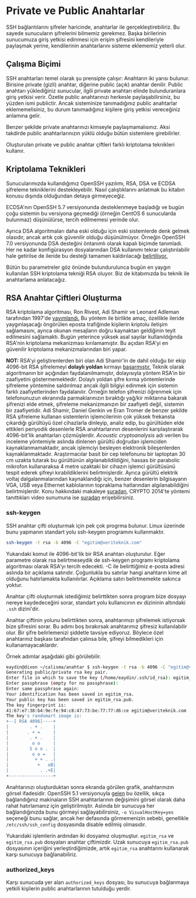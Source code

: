# Private ve Public Anahtarlar

SSH bağlantılarını şifreler haricinde, anahtarlar ile gerçekleştirebiliriz. Bu sayede sunucuların şifrelerini bilmemiz gerekmez. Başka birilerinin sunucumuza giriş yetkisi edinmesi için erişim şifresini kendileriyle paylaşmak yerine, kendilerinin anahtarlarını sisteme eklememiz yeterli olur.

## Çalışma Biçimi

SSH anahtarları temel olarak şu prensipte çalışır: Anahtarın iki yarısı bulunur. Birisine private (gizli) anahtar, diğerine public (açık) anahtar denilir. Public anahtarı yüklediğiniz sunucular, ilgili private anahtarı elinde bulunduranlara giriş yetkisi verir. Özetle public anahtarınızı herkesle paylaşabilirsiniz, bu yüzden ismi publictir. Ancak sisteminize tanımadığınız public anahtarlar eklememelisiniz, bu durum tanımadığınız kişilere giriş yetkisi vereceğiniz anlamına gelir.

Benzer şekilde private anahtarınızı kimseyle paylaşmamalısınız. Aksi takdirde public anahtarlarınızın yüklü olduğu bütün sistemlere girebilirler.

Oluşturulan private ve public anahtar çiftleri farklı kriptolama teknikleri kullanır.

## Kriptolama Teknikleri

Sunucularımızda kullandığımız OpenSSH yazılımı, RSA, DSA ve ECDSA şifreleme tekniklerini destekleyebilir. Nasıl çalıştıklarını anlatmak bu kitabın konusu dışında olduğundan detaya girmeyeceğiz.

ECDSA'nın OpenSSH 5.7 versiyonunda desteklenmeye başladığı ve bugün çoğu sistemin bu versiyona geçmediği (örneğin CentOS 6 sunucularda bulunmaz) düşünülürse, tercih edilmemesi yerinde olur.

Ayrıca DSA algoritmaları daha eski olduğu için eski sistemlerde denk gelmek olasıdır, ancak artık çok güvenilir olduğu düşünülmüyor. Örneğin OpenSSH 7.0 versiyonunda DSA desteğini öntanımlı olarak kapalı biçimde tanımladı. Her ne kadar konfigürasyon dosyalarından DSA kullanımı tekrar çalıştırılabilir hale getirilse de ileride bu desteği tamamen kaldırılacağı [belirtiliyor. ](https://www.gentoo.org/support/news-items/2015-08-13-openssh-weak-keys.html)

Bütün bu parametreler göz önünde bulundurulunca bugün en yaygın kullanılan SSH kriptolama tekniği RSA oluyor. Biz de kitabımızda bu teknik ile anahtarlama anlatacağız.

## RSA Anahtar Çiftleri Oluşturma

RSA kriptolama algoritması, Ron Rivest, Adi Shamir ve Leonard Adleman tarafından 1997'de [yayımlandı.](https://people.csail.mit.edu/rivest/Rsapaper.pdf) Bu yöntem ile birlikte amaç, özellikle ileride yaygınlaşacağı öngörülen eposta trafiğinde kişilerin kriptolu iletişim sağlamasını, ayrıca okunan mesajların doğru kaynaktan geldiğinin teyit edilmesini sağlamaktı. Bugün yeterince yüksek asal sayılar kullanıldığında RSA'nin kriptolama mekanizması kırılamamıştır. Bu açıdan RSA'yi en güvenilir kriptolama mekanizmalarından biri yapar.

**NOT:** RSA'yi geliştirenlerden biri olan Adi Shamir'in de dahil olduğu bir ekip 4096-bit RSA şifrelemeyi **dolaylı yoldan** kırmayı [başarmıştır.](http://www.cs.tau.ac.il/~tromer/acoustic/) Teknik olarak algoritmanın bir açığından faydalanılmamıştır, dolayısıyla yöntem RSA'in bir zaafiyetini göstermemektedir. Dolaylı yoldan şifre kırma yöntemlerinde şifreleme yöntemine saldırılmaz ancak ilgili bilgiyi edinmek için sistemin farklı zaafiyetlerinden faydalanılır. Örneğin telefon şifrenizi öğrenmek için telefonunuzun ekranında parmaklarınızın bıraktığı yağ/kir miktarına bakarak şifrenizi elde etmek, şifreleme mekanizmanızın bir zaafiyeti değil, sistemin bir zaafiyetidir. Adi Shamir, Daniel Genkin ve Eran Tromer de benzer şekilde RSA şifreleme kullanan sistemlerin işlemcilerinin çok yüksek frekansta çıkardığı gürültüyü özel cihazlarla dinleyip, analiz edip, bu gürültüden elde ettikleri periyodik desenlerle RSA anahtarlarının desenlerini karşılaştırarak 4096-bit'lik anahtarları çözmüşlerdir. *Acoustic cryptoanalysis* adı verilen bu inceleme yöntemiyle aslında dinlenen gürültü doğrudan işlemciden kaynaklanmamaktadır, ancak işlemciyi besleyen elektronik bileşenlerden kaynaklanmaktadır. Araştırmacılar basit bir cep telefonunu bir laptoptan 30 cm uzakta tutarak bu gürültünün algılanabildildiğini, hassas bir parabolic mikrofon kullanaraksa 4 metre uzaktaki bir cihazın işlemci gürültüsünü tespit ederek şifreyi kırabildiklerini belirtmişlerdir. Ayrıca gürültü elektrik voltaj dalgalanmalarından kaynaklandığı için, benzer desenlerin bilgisayarın VGA, USB veya Ethernet kablolarının topraklama hatlarından algılanabildiğini belirtmişlerdir. Konu hakkındaki makaleye [şuradan](http://www.cs.tau.ac.il/~tromer/papers/acoustic-20131218.pdf), CRYPTO 2014'te yöntemi tanıttıkları video sunumuna ise [şuradan](https://www.youtube.com/watch?v=DU-HruI7Q30) erişebilirsiniz.

### ssh-keygen

SSH anahtar çifti oluşturmak için pek çok progrma bulunur. Linux üzerinde bunu yapmanın standart yolu ssh-keygen programını kullanmaktır.

```bash
ssh-keygen -t rsa -b 4096 -C "egitim@veriteknik.com"
```

Yukarıdaki komut ile 4096-bit'lik bir RSA anahtarı oluşturulur. Eğer parametre olarak rsa belirtmeseydik de ssh-keygen programı kriptolama algoritması olarak RSA'yı tercih edecekti. -C ile belirttiğimiz e-posta adresi aslında bir açıklama satırıdır. Çoğunlukla bu satırlar hangi anahtarın kime ait olduğunu hatırlamakta kullanılırlar. Açıklama satırı belirtmemekte sakınca yoktur.

Anahtar çifti oluşturmak istediğimiz belirttikten sonra program bize dosyayı nereye kaydedeceğini sorar, standart yolu kullanıcının ev dizininin altındaki ```.ssh``` dizini'dir.

Anahtar çiftinin yolunu belirttikten sonra, anahtarımızı şifrelemek istiyorsak bize şifresini sorar. Bu adımı boş bırakırsak anahtarımız şifresiz kullanılabilir olur. Bir şifre belirlemenizi şiddetle tavsiye ediyoruz. Böylece özel anahtarınız başkası tarafından çalınsa bile, şifreyi bilmedikleri için kullanamayacaklardır.

Örnek adımlar aşağıdaki gibi görülebilir.

```bash
eaydin@dixon ~/calisma/anahtar $ ssh-keygen -t rsa -b 4096 -C "egitim@veriteknik.com"
Generating public/private rsa key pair.
Enter file in which to save the key (/home/eaydin/.ssh/id_rsa): egitim_rsa
Enter passphrase (empty for no passphrase): 
Enter same passphrase again: 
Your identification has been saved in egitim_rsa.
Your public key has been saved in egitim_rsa.pub.
The key fingerprint is:
41:67:e7:38:b4:9e:fe:94:c8:47:73:be:77:77:d6:ce egitim@veriteknik.com
The key's randomart image is:
+--[ RSA 4096]----+
|        . + .    |
|       . + =     |
|        . + .    |
|         o o     |
|        S o o .  |
|         o o =   |
|          + + . .|
|           +   oB|
|            . .+E|
+-----------------+
```

Anahtarınızı oluşturduktan sonra ekranda görülen grafik, anahtarınızın görsel ifadesidir. OpenSSH 5.1 versiyonuyla [gelen](http://lists.mindrot.org/pipermail/openssh-unix-dev/2008-July/026693.html) bu özellik, sıkça bağlandığınız makinaların SSH anahtarlarının değişimini görsel olarak daha rahat hatırlamanız için geliştirilmiştir. Aslında bir sunucuya her bağlandığınızda bunu görmeyi sağlayabilirsiniz, ```-o VisualHostKey=yes``` seçeneği bunu sağlar, ancak her defasında görmemenizin sebebi, genellikle ```/etc/ssh/ssh_config``` dosyasında disable edilmiş olmasıdır.

Yukarıdaki işlemlerin ardından iki dosyamız oluşmuştur. ```egitim_rsa``` ve ```egitim_rsa.pub``` dosyaları anahtar çiftimizdir. Uzak sunucuya ```egitim_rsa.pub``` dosyasının içeriğini yerleştirdiğimizde, artık ```egitim_rsa``` anahtarını kullanarak karşı sunucuya bağlanabiliriz.

### authorized_keys

Karşı sunucuda yer alan ```authorized_keys``` dosyası, bu sunucuya bağlanmaya yetkili kişilerin public anahtarlarının tutulduğu yerdir.


